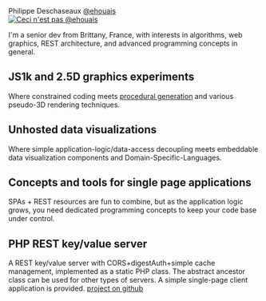 <div class="title">Philippe Deschaseaux <a href="//twitter.com/ehouais">@ehouais</a></div>

<a class="illustration" href="//twitter.com/ehouais">
    <img src="/cdn/img/ehouais.jpg" title="Ceci n'est pas @ehouais"/>
</a>

I'm a senior dev from Brittany, France, with interests in algorithms, web graphics, REST architecture, and advanced programming concepts in general.

## JS1k and 2.5D graphics experiments

Where constrained coding meets [procedural generation](/2016/07/tiny-terrain-generation-algorithms-part-1-introduction) and various pseudo-3D rendering techniques.

## Unhosted data visualizations

Where simple application-logic/data-access decoupling meets embeddable data visualization components and Domain-Specific-Languages.

## Concepts and tools for single page applications

SPAs + REST resources are fun to combine, but as the application logic grows, you need dedicated programming concepts to keep your code base under control.

## PHP REST key/value server

A REST key/value server with CORS+digestAuth+simple cache management, implemented as a static PHP class. The abstract ancestor class can be used for other types of servers. A simple single-page client application is provided. [project on github](//github.com/ehouais/PHP-servers "github")
